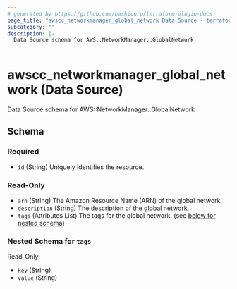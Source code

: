 ```yaml
---
# generated by https://github.com/hashicorp/terraform-plugin-docs
page_title: "awscc_networkmanager_global_network Data Source - terraform-provider-awscc"
subcategory: ""
description: |-
  Data Source schema for AWS::NetworkManager::GlobalNetwork
---
```


# awscc_networkmanager_global_network (Data Source)

Data Source schema for AWS::NetworkManager::GlobalNetwork



<!-- schema generated by tfplugindocs -->
## Schema

### Required

- `id` (String) Uniquely identifies the resource.

### Read-Only

- `arn` (String) The Amazon Resource Name (ARN) of the global network.
- `description` (String) The description of the global network.
- `tags` (Attributes List) The tags for the global network. (see [below for nested schema](#nestedatt--tags))

<a id="nestedatt--tags"></a>
### Nested Schema for `tags`

Read-Only:

- `key` (String)
- `value` (String)


